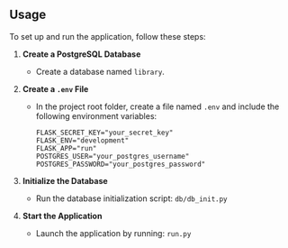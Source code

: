 ## Usage

To set up and run the application, follow these steps:

1. **Create a PostgreSQL Database**
   - Create a database named `library`.

2. **Create a `.env` File**
   - In the project root folder, create a file named `.env` and include the following environment variables:
     ```plaintext
     FLASK_SECRET_KEY="your_secret_key"
     FLASK_ENV="development"
     FLASK_APP="run"
     POSTGRES_USER="your_postgres_username"
     POSTGRES_PASSWORD="your_postgres_password"
     ```

3. **Initialize the Database**
   - Run the database initialization script:
     `db/db_init.py`

4. **Start the Application**
   - Launch the application by running:
     `run.py`
